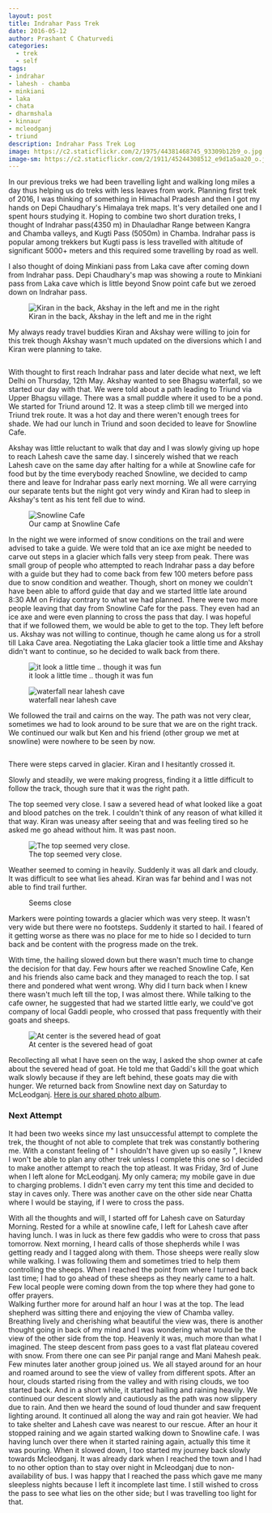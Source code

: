 ```yaml
--- 
layout: post 
title: Indrahar Pass Trek
date: 2016-05-12 
author: Prashant C Chaturvedi 
categories:
  - trek
  - self
tags: 
- indrahar 
- lahesh - chamba 
- minkiani
- laka 
- chata 
- dharmshala 
- kinnaur  
- mcleodganj 
- triund
description: Indrahar Pass Trek Log
image: https://c2.staticflickr.com/2/1975/44381468745_93309b12b9_o.jpg
image-sm: https://c2.staticflickr.com/2/1911/45244308512_e9d1a5aa20_o.jpg
---
```


In our previous treks we had been travelling light and walking long miles a day thus helping us do treks with less leaves from work.
Planning first trek of 2016, I was thinking of something in Himachal Pradesh and then I got my hands on Depi Chaudhary's Himalaya trek maps.
It's very detailed one and I spent hours studying it. Hoping to combine two short duration treks, I thought of Indrahar pass(4350 m) in Dhauladhar Range between Kangra and Chamba valleys, and Kugti Pass (5050m) in Chamba. 
Indrahar pass is popular among trekkers but Kugti pass is less travelled with altitude of significant 5000+ meters and this required some travelling by road as well.

I also thought of doing Minkiani pass from Laka cave after coming down from Indrahar pass. 
Depi Chaudhary's map was showing a route to Minkiani pass from Laka cave which is little beyond Snow point cafe but we zeroed down on Indrahar pass.

<figure>
  <img src="https://c2.staticflickr.com/2/1950/45244309202_ae64aefd4d_o.jpg" alt="Kiran in the back, Akshay in the left and me in the right"/>
  <figcaption>Kiran in the back, Akshay in the left and me in the right</figcaption>
</figure>

My always ready travel buddies Kiran and Akshay were willing to join for this trek though Akshay wasn't much updated on the diversions which I and Kiran were planning to take.

<figure>
  <img src="https://c2.staticflickr.com/2/1927/44381470365_b1fe49ddd9_o.jpg" alt=""/>
  <figcaption></figcaption>
</figure>

With thought to first reach Indrahar pass and later decide what next, we left Delhi on Thursday, 12th May. 
Akshay wanted to see Bhagsu waterfall, so we started our day with that. We were told about a path leading to Triund via Upper Bhagsu village. 
There was a small puddle where it used to be a pond. 
We started for Triund around 12. It was a steep climb till we merged into Triund trek route. 
It was a hot day and there weren't enough trees for shade. 
We had our lunch in Triund and soon decided to leave for Snowline Cafe.

Akshay was little reluctant to walk that day and I was slowly giving up hope to reach Lahesh cave the same day. 
I sincerely wished that we reach Lahesh cave on the same day after halting for a while at Snowline cafe for food but by the time everybody reached Snowline, we decided to camp there and leave for Indrahar pass early next morning. 
We all were carrying our separate tents but the night got very windy and Kiran had to sleep in Akshay's tent as his tent fell due to wind.

<figure>
  <img src="https://c2.staticflickr.com/2/1927/44571403854_65bc4a75cf_o.jpg" alt="Snowline Cafe"/>
  <figcaption>Our camp at Snowline Cafe</figcaption>
</figure>

In the night we were informed of snow conditions on the trail and were advised to take a guide. 
We were told that an ice axe might be needed to carve out steps in a glacier which falls very steep from peak. 
There was small group of people who attempted to reach Indrahar pass a day before with a guide but they had to come back from few 100 meters before pass due to snow condition and weather. 
Though, short on money we couldn't have been able to afford guide that day and we started little late around 8:30 AM on Friday contrary to what we had planned. 
There were two more people leaving that day from Snowline Cafe for the pass. 
They even had an ice axe and were even planning to cross the pass that day.
I was hopeful that if we followed them, we would be able to get to the top. 
They left before us. Akshay was not willing to continue, though he came along us for a stroll till Laka Cave area. 
Negotiating the Laka glacier took a little time and Akshay didn't want to continue, so he decided to walk back from there.

<figure>
  <img src="https://c2.staticflickr.com/2/1973/44571401674_aaf7d0fa08_o.jpg" alt="it look a little time .. though it was fun"/>
  <figcaption>it look a little time .. though it was fun</figcaption>
</figure>
  
<figure>
  <img src="https://c2.staticflickr.com/2/1912/44571402614_5749d2327a_o.jpg" alt="waterfall near lahesh cave"/>
  <figcaption>waterfall near lahesh cave</figcaption>
</figure>

We followed the trail and cairns on the way. The path was not very clear, sometimes we had to look around to be sure that we are on the right track. 
We continued our walk but Ken and his friend (other group we met at snowline) were nowhere to be seen by now.

<figure>
  <img src="https://c2.staticflickr.com/2/1979/44381469845_ef12ddec4a_o.jpg" alt=""/>
  <figcaption></figcaption>
</figure>

There were steps carved in glacier. 
Kiran and I  hesitantly crossed it.

Slowly and steadily, we were making progress, finding it a little difficult to follow the track, though sure that it was the right path.

The top seemed very close. I saw a severed head of what looked like a goat and blood patches on the trek. 
I couldn't think of any reason of what killed it that way. 
Kiran was uneasy after seeing that and was feeling tired so he asked me go ahead without him. 
It was past noon. 

<figure>
  <img src="https://c2.staticflickr.com/2/1978/44381471795_1c5bca5013_o.jpg" alt="The top seemed very close."/>
  <figcaption>The top seemed very close.</figcaption>
</figure>

Weather seemed to coming in heavily. Suddenly it was all dark and cloudy. 
It was difficult to see what lies ahead. Kiran was far behind and I was not able to find trail further. 

<figure>
  <img src="https://c2.staticflickr.com/2/1973/44381471155_3712c2e739_o.jpg" alt=""/>
  <figcaption>Seems close</figcaption>
</figure>

Markers were pointing towards a glacier which was very steep. 
It wasn't very wide but there were no footsteps. 
Suddenly it started to hail. 
I feared of it getting worse as there was no place for me to hide so I decided to turn back and be content with the progress made on the trek.

With time, the hailing slowed down but there wasn't much time to change the decision for that day. 
Few hours after we reached Snowline Cafe, Ken and his friends also came back and they managed to reach the top. 
I sat there and pondered what went wrong. 
Why did I turn back when I knew there wasn't much left till the top, I was almost there. 
While talking to the cafe owner, he suggested that had we started little early, we could've got company of local Gaddi people, who crossed that pass frequently with their goats and sheeps.

<figure>
  <img src="https://c2.staticflickr.com/2/1916/44571403194_78cbe4917f_o.jpg" alt="At center is the severed head of goat"/>
  <figcaption>At center is the severed head of goat</figcaption>
</figure>

Recollecting all what I have seen on the way, I asked the shop owner at cafe about the severed head of goat. 
He told me that Gaddi's kill the goat which walk slowly because if they are left behind, these goats may die with hunger.
We returned back from Snowline next day on Saturday to McLeodganj. 
[Here is our shared photo album](https://goo.gl/photos/BKgE4Gx6LAX5YYnc9).

### Next Attempt

It had been two weeks since my last unsuccessful attempt to complete the trek, the thought of not able to complete that trek was constantly bothering me. 
With a constant feeling of " I shouldn't have given up so easily ", I knew I won't be able to plan any other trek unless I
complete this one so I decided to make another attempt to reach the top atleast. 
It was Friday, 3rd of June when I left alone for McLeodganj. 
My only camera; my mobile gave in due to charging problems. 
I didn't even carry my tent this time and decided to stay in caves only. 
There was another cave on the other side near Chatta where I would be staying, if I were to cross the pass.

With all the thoughts and will, I started off for Lahesh cave on Saturday Morning. Rested for a while at snowline cafe, I left for Lahesh cave after having lunch. 
I was in luck as there few gaddis who were to cross that pass tomorrow. Next morning, I heard calls of those shepherds while I was getting ready and I tagged along with them. 
Those sheeps were really slow while walking. 
I was following them and sometimes tried to help them controlling the sheeps. 
When I reached the point from where I turned back last time; I had to go ahead of these sheeps as they nearly came to a halt. 
Few local people were coming down from the top where they had gone to offer prayers.  
Walking further more for around half an hour I was at the top. 
The lead shepherd was sitting there and enjoying the view of Chamba valley.
Breathing lively and cherishing what beautiful the view was, there is another thought going in back of my mind and I was wondering what would be the view of the other side from the top. 
Heavenly it was, much more than what I imagined. 
The steep descent from pass goes to a vast flat plateau covered with snow. 
From there one can see Pir panjal range and Mani Mahesh peak. 
Few minutes later another group joined us. 
We all stayed around for an hour and roamed around to see the view of valley from different spots. 
After an hour, clouds started rising from the valley and with rising clouds, we too started back. 
And in a short while, it started hailing and raining heavily. 
We continued our descent slowly and cautiously as the path was now slippery due to rain. 
And then we heard the sound of loud thunder and saw frequent lighting around. 
It continued all along the way and rain got heavier.
We had to take shelter and Lahesh cave was nearest to our rescue. 
After an hour it stopped raining and we again started walking down to Snowline cafe. 
I was having lunch over there when it started raining again, actually this time it was pouring. 
When it slowed down, I too started my journey back slowly towards Mcleodganj. 
It was already dark when I reached the town and I had to no other option than to stay over night in Mcleodganj due to non-availability of bus. 
I was happy that I reached the pass which gave me many sleepless nights because I left it incomplete last time. 
I still wished to cross the pass to see what lies on the other side; but I was travelling too light for that.